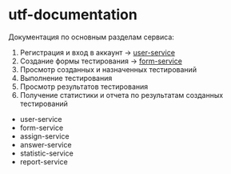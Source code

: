 # utf-documentation
Документация по основным разделам сервиса:
1. Регистрация и вход в аккаунт -> [user-service](./user-service/documentation.md)
2. Создание формы тестирования -> [form-service](./form-service/documentation.md)
3. Просмотр созданных и назначенных тестирований
4. Выполнение тестирования
5. Просмотр результатов тестирования
6. Получение статистики и отчета по результатам созданных тестирований


- user-service
- form-service
- assign-service
- answer-service
- statistic-service
- report-service
